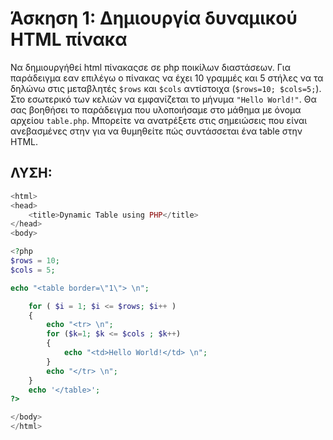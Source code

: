 # Άσκηση 1: Δημιουργία δυναμικού HTML πίνακα 
Να δημιουργήθεί  html πίνακαςσε σε php ποικίλων διαστάσεων. 
Για παράδειγμα εαν επιλέγω ο πίνακας να έχει 10 γραμμές και 5 
στήλες να τα δηλώνω στις μεταβλητές `$rows` και `$cols` 
αντίστοιχα (`$rows=10; $cols=5;`). Στο εσωτερικό των κελιών 
να εμφανίζεται το μήνυμα `"Hello World!"`.  Θα σας βοηθήσει 
το παράδειγμα που υλοποιήσαμε στο μάθημα με όνομα αρχείου `table.php`. 
Μπορείτε να ανατρέξετε στις σημειώσεις που είναι ανεβασμένες 
στην για να θυμηθείτε πώς συντάσσεται ένα table στην HTML.

 

ΛΥΣΗ:
-----
```php
<html>
<head>
	<title>Dynamic Table using PHP</title>
</head>
<body>

<?php
$rows = 10;
$cols = 5;

echo "<table border=\"1\"> \n";

	for ( $i = 1; $i <= $rows; $i++ ) 
	{ 
		echo "<tr> \n"; 
		for ($k=1; $k <= $cols ; $k++) 
		{ 
		  	echo "<td>Hello World!</td> \n";
		}
		echo "</tr> \n";
	} 
	echo '</table>';
?>

</body>
</html>
```
